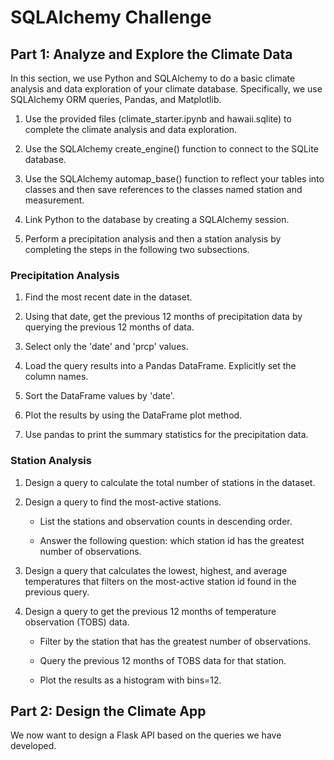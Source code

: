 # SQLAlchemy Challenge

## Part 1: Analyze and Explore the Climate Data

In this section, we use Python and SQLAlchemy to do a basic climate analysis and data exploration of your climate database. Specifically, we use SQLAlchemy ORM queries, Pandas, and Matplotlib.

1. Use the provided files (climate_starter.ipynb and hawaii.sqlite) to complete the climate analysis and data exploration. 

2. Use the SQLAlchemy create_engine() function to connect to the SQLite database. 

3. Use the SQLAlchemy automap_base() function to reflect your tables into classes and then save references to the classes named station and measurement.

4. Link Python to the database by creating a SQLAlchemy session.

5. Perform a precipitation analysis and then a station analysis by completing the steps in the following two subsections.

### Precipitation Analysis 

1. Find the most recent date in the dataset. 

2. Using that date, get the previous 12 months of precipitation data by querying the previous 12 months of data. 

3. Select only the 'date' and 'prcp' values. 

4. Load the query results into a Pandas DataFrame. Explicitly set the column names. 

5. Sort the DataFrame values by 'date'.

6. Plot the results by using the DataFrame plot method.

7. Use pandas to print the summary statistics for the precipitation data.

### Station Analysis

1. Design a query to calculate the total number of stations in the dataset.

2. Design a query to find the most-active stations.

    - List the stations and observation counts in descending order. 

    - Answer the following question: which station id has the greatest number of observations.

3. Design a query that calculates the lowest, highest, and average temperatures that filters on the most-active station id found in the previous query.

4. Design a query to get the previous 12 months of temperature observation (TOBS) data.

    - Filter by the station that has the greatest number of observations. 

    - Query the previous 12 months of TOBS data for that station. 

    - Plot the results as a histogram with bins=12.

## Part 2: Design the Climate App 

We now want to design a Flask API based on the queries we have developed. 

